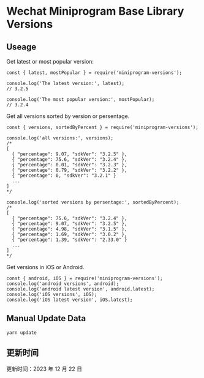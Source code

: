 
# Wechat Miniprogram Base Library Versions

## Useage

Get latest or most popular version:

```;
const { latest, mostPopular } = require('miniprogram-versions');

console.log('The latest version:', latest);
// 3.2.5

console.log('The most popular version:', mostPopular);
// 3.2.4

```

Get all versions sorted by version or persentage.

```
const { versions, sortedByPercent } = require('miniprogram-versions');

console.log('all versions:', versions);
/*
[
  { "percentage": 9.07, "sdkVer": "3.2.5" },
  { "percentage": 75.6, "sdkVer": "3.2.4" },
  { "percentage": 0.01, "sdkVer": "3.2.3" },
  { "percentage": 0.79, "sdkVer": "3.2.2" },
  { "percentage": 0, "sdkVer": "3.2.1" }
  ...
]
*/

console.log('sorted versions by persentage:', sortedByPercent);
/*
[
  { "percentage": 75.6, "sdkVer": "3.2.4" },
  { "percentage": 9.07, "sdkVer": "3.2.5" },
  { "percentage": 4.98, "sdkVer": "3.1.5" },
  { "percentage": 1.69, "sdkVer": "3.0.2" },
  { "percentage": 1.39, "sdkVer": "2.33.0" }
  ...
]
*/
```

Get versions in iOS or Android.

```
const { android, iOS } = require('miniprogram-versions');
console.log('android versions', android);
console.log('android latest version', android.latest);
console.log('iOS versions', iOS);
console.log('iOS latest version', iOS.latest);
```

## Manual Update Data

```
yarn update
```

## 更新时间

更新时间：2023 年 12 月 22 日

